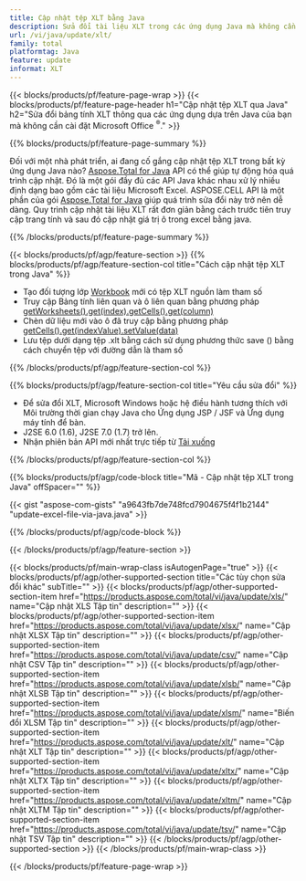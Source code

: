 ```yaml
---
title: Cập nhật tệp XLT bằng Java
description: Sửa đổi tài liệu XLT trong các ứng dụng Java mà không cần sử dụng Microsoft Excel. Tối ưu hóa mã để viết và chỉnh sửa tệp excel trong java nhanh nhất.
url: /vi/java/update/xlt/
family: total
platformtag: Java
feature: update
informat: XLT
---
```

{{< blocks/products/pf/feature-page-wrap >}}
{{< blocks/products/pf/feature-page-header h1="Cập nhật tệp XLT qua Java" h2="Sửa đổi bảng tính XLT thông qua các ứng dụng dựa trên Java của bạn mà không cần cài đặt Microsoft Office <sup>&reg;</sup>." >}}

{{% blocks/products/pf/feature-page-summary %}}

Đối với một nhà phát triển, ai đang cố gắng cập nhật tệp XLT trong bất kỳ ứng dụng Java nào? [Aspose.Total for Java](https://products.aspose.com/total/java/) API có thể giúp tự động hóa quá trình cập nhật. Đó là một gói đầy đủ các API Java khác nhau xử lý nhiều định dạng bao gồm các tài liệu Microsoft Excel. ASPOSE.CELL API là một phần của gói [Aspose.Total for Java](https://products.aspose.com/total/java/) giúp quá trình sửa đổi này trở nên dễ dàng. Quy trình cập nhật tài liệu XLT rất đơn giản bằng cách trước tiên truy cập trang tính và sau đó cập nhật giá trị ô trong excel bằng java.

{{% /blocks/products/pf/feature-page-summary %}}

{{< blocks/products/pf/agp/feature-section >}}
{{% blocks/products/pf/agp/feature-section-col title="Cách cập nhật tệp XLT trong Java" %}}

- Tạo đối tượng lớp [Workbook](https://reference.aspose.com/cells/java/com.aspose.cells/Workbook) mới có tệp XLT nguồn làm tham số
- Truy cập Bảng tính liên quan và ô liên quan bằng phương pháp [getWorksheets().get(index).getCells().get(column)](https://reference.aspose.com/cells/java/com.aspose.cells/cells#Item%20(int))
- Chèn dữ liệu mới vào ô đã truy cập bằng phương pháp [getCells().get(indexValue).setValue(data)](https://reference.aspose.com/cells/java/com.aspose.cells/cell#Value)
- Lưu tệp dưới dạng tệp .xlt bằng cách sử dụng phương thức save () bằng cách chuyển tệp với đường dẫn là tham số

{{% /blocks/products/pf/agp/feature-section-col %}}

{{% blocks/products/pf/agp/feature-section-col title="Yêu cầu sửa đổi" %}}

- Để sửa đổi XLT, Microsoft Windows hoặc hệ điều hành tương thích với Môi trường thời gian chạy Java cho Ứng dụng JSP / JSF và Ứng dụng máy tính để bàn.
- J2SE 6.0 (1.6), J2SE 7.0 (1.7) trở lên.
- Nhận phiên bản API mới nhất trực tiếp từ [Tải xuống](https://docs.aspose.com/cells/java/installation/)

{{% /blocks/products/pf/agp/feature-section-col %}}

{{% blocks/products/pf/agp/code-block title="Mã - Cập nhật tệp XLT trong Java" offSpacer="" %}}

{{< gist "aspose-com-gists" "a9643fb7de748fcd7904675f4f1b2144" "update-excel-file-via-java.java" >}}

{{% /blocks/products/pf/agp/code-block %}}

{{< /blocks/products/pf/agp/feature-section >}}

{{< blocks/products/pf/main-wrap-class isAutogenPage="true" >}}
{{< blocks/products/pf/agp/other-supported-section title="Các tùy chọn sửa đổi khác" subTitle="" >}}
{{< blocks/products/pf/agp/other-supported-section-item href="https://products.aspose.com/total/vi/java/update/xls/" name="Cập nhật XLS Tập tin" description="" >}}
{{< blocks/products/pf/agp/other-supported-section-item href="https://products.aspose.com/total/vi/java/update/xlsx/" name="Cập nhật XLSX Tập tin" description="" >}}
{{< blocks/products/pf/agp/other-supported-section-item href="https://products.aspose.com/total/vi/java/update/csv/" name="Cập nhật CSV Tập tin" description="" >}}
{{< blocks/products/pf/agp/other-supported-section-item href="https://products.aspose.com/total/vi/java/update/xlsb/" name="Cập nhật XLSB Tập tin" description="" >}}
{{< blocks/products/pf/agp/other-supported-section-item href="https://products.aspose.com/total/vi/java/update/xlsm/" name="Biến đổi XLSM Tập tin" description="" >}}
{{< blocks/products/pf/agp/other-supported-section-item href="https://products.aspose.com/total/vi/java/update/xlt/" name="Cập nhật XLT Tập tin" description="" >}}
{{< blocks/products/pf/agp/other-supported-section-item href="https://products.aspose.com/total/vi/java/update/xltx/" name="Cập nhật XLTX Tập tin" description="" >}}
{{< blocks/products/pf/agp/other-supported-section-item href="https://products.aspose.com/total/vi/java/update/xltm/" name="Cập nhật XLTM Tập tin" description="" >}}
{{< blocks/products/pf/agp/other-supported-section-item href="https://products.aspose.com/total/vi/java/update/tsv/" name="Cập nhật TSV Tập tin" description="" >}}
{{< /blocks/products/pf/agp/other-supported-section >}}
{{< /blocks/products/pf/main-wrap-class >}}

{{< /blocks/products/pf/feature-page-wrap >}}